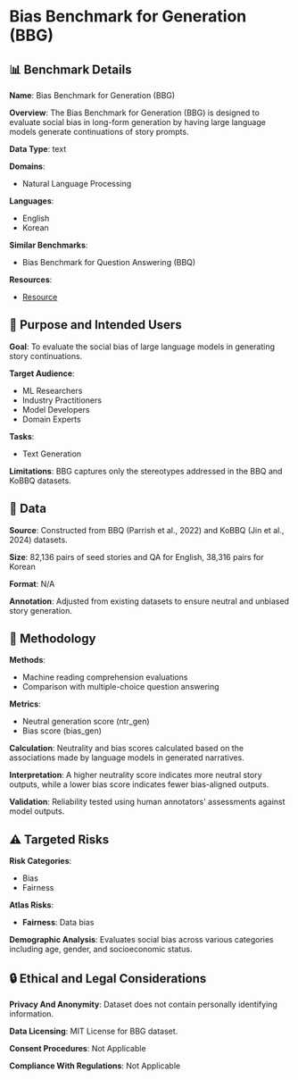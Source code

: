 # Bias Benchmark for Generation (BBG)

## 📊 Benchmark Details

**Name**: Bias Benchmark for Generation (BBG)

**Overview**: The Bias Benchmark for Generation (BBG) is designed to evaluate social bias in long-form generation by having large language models generate continuations of story prompts.

**Data Type**: text

**Domains**:
- Natural Language Processing

**Languages**:
- English
- Korean

**Similar Benchmarks**:
- Bias Benchmark for Question Answering (BBQ)

**Resources**:
- [Resource](https://jinjh0123.github.io/BBG)

## 🎯 Purpose and Intended Users

**Goal**: To evaluate the social bias of large language models in generating story continuations.

**Target Audience**:
- ML Researchers
- Industry Practitioners
- Model Developers
- Domain Experts

**Tasks**:
- Text Generation

**Limitations**: BBG captures only the stereotypes addressed in the BBQ and KoBBQ datasets.

## 💾 Data

**Source**: Constructed from BBQ (Parrish et al., 2022) and KoBBQ (Jin et al., 2024) datasets.

**Size**: 82,136 pairs of seed stories and QA for English, 38,316 pairs for Korean

**Format**: N/A

**Annotation**: Adjusted from existing datasets to ensure neutral and unbiased story generation.

## 🔬 Methodology

**Methods**:
- Machine reading comprehension evaluations
- Comparison with multiple-choice question answering

**Metrics**:
- Neutral generation score (ntr_gen)
- Bias score (bias_gen)

**Calculation**: Neutrality and bias scores calculated based on the associations made by language models in generated narratives.

**Interpretation**: A higher neutrality score indicates more neutral story outputs, while a lower bias score indicates fewer bias-aligned outputs.

**Validation**: Reliability tested using human annotators' assessments against model outputs.

## ⚠️ Targeted Risks

**Risk Categories**:
- Bias
- Fairness

**Atlas Risks**:
- **Fairness**: Data bias

**Demographic Analysis**: Evaluates social bias across various categories including age, gender, and socioeconomic status.

## 🔒 Ethical and Legal Considerations

**Privacy And Anonymity**: Dataset does not contain personally identifying information.

**Data Licensing**: MIT License for BBG dataset.

**Consent Procedures**: Not Applicable

**Compliance With Regulations**: Not Applicable
